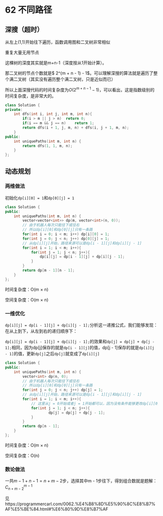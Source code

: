 # 62 不同路径

## 深搜（超时）

从左上(1,1)开始往下遍历，函数调用图和二叉树非常相似

重复大量无用节点

这棵树的深度其实就是m+n-1（深度按从1开始计算）。

那二叉树的节点个数就是$ 2^(m + n - 1) - 1$。可以理解深搜的算法就是遍历了整个满二叉树（其实没有遍历整个满二叉树，只是近似而已）

所以上面深搜代码的时间复杂度为$O(2^{m + n - 1} - 1)$，可以看出，这是指数级别的时间复杂度，是非常大的。

```C++
class Solution {
private:
    int dfs(int i, int j, int m, int n){
        if(i > m || j > n)  return 0;
        if(i == m && j == n)    return 1;
        return dfs(i + 1, j, m, n) + dfs(i, j + 1, m, n);
    }
public:
    int uniquePaths(int m, int n) {
        return dfs(1, 1, m, n);
    }
};
```

## 动态规划

### 两维做法

初始化`dp[i][0] = 1`和`dp[0][j] = 1`

```C++
class Solution {
public:
    int uniquePaths(int m, int n) {
        vector<vector<int>> dp(m, vector<int>(n, 0));
        // 由于机器人每次只能往下或往右
        // 所以dp[i][0]和dp[0][j]只有一条路
        for(int i = 0; i < m; i++) dp[i][0] = 1;
        for(int j = 0; j < n; j++) dp[0][j] = 1;
        // 从dp[i][j]开始，路径来源可以是dp[i - 1][j]和dp[i][j - 1]
        for(int i = 1; i < m; i++){
            for(int j = 1; j < n; j++){
                dp[i][j] = dp[i - 1][j] + dp[i][j - 1];
            }
        }
        return dp[m - 1][n - 1];
    }
};
```

时间复杂度：O(m × n)

空间复杂度：O(m × n)



### 一维优化

`dp[i][j] = dp[i - 1][j] + dp[i][j - 1];`分析这一递推公式，我们能够发现：在从上到下，从左到右的递归顺序下：

`dp[i][j] = dp[i - 1][j] + dp[i][j - 1];`的效果和`dp[j] = dp[j] + dp[j - 1];`相同，因为dp[j]保存的就是`dp[i - 1][j]`的值，dp[j - 1]保存的就是`dp[i][j - 1]`的值，更新`dp[j]`之后`dp[j]`就变成了`dp[i][j]`

```C++
class Solution {
public:
    int uniquePaths(int m, int n) {
        vector<int> dp(n, 0);
        // 由于机器人每次只能往下或往右
        // 所以dp[i][0]和dp[0][j]只有一条路
        for(int j = 0; j < n; j++) dp[j] = 1;
        // 从dp[i][j]开始，路径来源可以是dp[i - 1][j]和dp[i][j - 1]
        for(int i = 1; i < m; i++){
          	// 这里从j = 0开始或者j = 1开始都可以，因为没有条件能够更改dp[i][0]的状态
            for(int j = 1; j < n; j++){
            		dp[j] = dp[j] + dp[j - 1];
            }
        }
        return dp[n - 1];
    }
};
```

时间复杂度：O(m × n)

空间复杂度：O(n)



### 数论做法

一共$m - 1 + n -1 = n + m -2$步，选择其中m - 1步往下，得到组合数就是题解：$C_{n + m - 2}^{m - 1}$

见https://programmercarl.com/0062.%E4%B8%8D%E5%90%8C%E8%B7%AF%E5%BE%84.html#%E6%80%9D%E8%B7%AF
